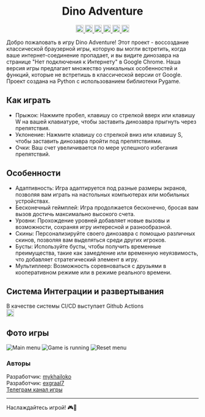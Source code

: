 <h1 align="center">
  Dino Adventure 
</h1>
<div align="center">
  <a href="https://www.gnu.org/licenses/gpl-3.0">
    <img src="https://img.shields.io/badge/License-GPL_3.0-blue.svg" height="20">
  </a>

   <a href="https://www.python.org/">
    <img src="https://img.shields.io/badge/Python-3776AB?style=for-the-badge&logo=python&logoColor=white" height="20">
  </a>

  <a href="https://github.com/mykhailoko/Dino-Adventure">
    <img src="https://img.shields.io/github/last-commit/mykhailoko/Dino-Adventure.svg" height="20">
  </a>

   <a href="https://github.com/mykhailoko/Dino-Adventure/stargazers">
    <img src="https://img.shields.io/github/stars/mykhailoko/Dino-Adventure.svg" height="20">
  </a>

  <a href="https://github.com/mykhailoko/Dino-Adventure/releases">
    <img src="https://img.shields.io/github/v/release/mykhailoko/Dino-Adventure.svg" height="20">
  </a>

  <a href="https://github.com/mykhailoko/Dino-Adventure/graphs/contributors">
    <img src="https://img.shields.io/github/contributors/mykhailoko/Dino-Adventure" height="20">
  </a>
</div>

Добро пожаловать в игру Dino Adventure! Этот проект - воссоздание классической браузерной игры, которую вы могли встретить, когда ваше интернет-соединение пропадает, и вы видите динозавра на странице "Нет подключения к Интернету" в Google Chrome. Наша версия игры предлагает множество уникальных особенностей и функций, которые не встретишь в классической версии от Google. Проект создана на Python с использованием библиотеки Pygame.

## Как играть
* Прыжок: Нажмите пробел, клавишу со стрелкой вверх или клавишу W на вашей клавиатуре, чтобы заставить динозавра прыгнуть через препятствия.  
* Уклонение: Нажмите клавишу со стрелкой вниз или клавишу S, чтобы заставить динозавра пройти под препятствиями.  
* Очки: Ваш счет увеличивается по мере успешного избегания препятствий.  

## Особенности
* Адаптивность: Игра адаптируется под разные размеры экранов, позволяя вам играть на настольных компьютерах или мобильных устройствах.  
* Бесконечный геймплей: Игра продолжается бесконечно, бросая вам вызов достичь максимально высокого счета.  
* Уровни: Прохождение уровней добавляет новые вызовы и возможности, сохраняя игру интересной и разнообразной.  
* Скины: Персонализируйте своего динозавра с помощью различных скинов, позволяя вам выделяться среди других игроков.  
* Бусты: Используйте бусты, чтобы получить временные преимущества, такие как замедление или временную неуязвимость, что добавляет стратегический элемент в игру.  
* Мультиплеер: Возможность соревноваться с друзьями в кооперативном режиме или в режиме реального времени.

## Система Интеграции и развертывания 
В качестве системы CI/CD выступает Github Actions  
<a 
  href="https://github.com/mykhailoko/Dino-Adventure/actions/workflows/main.yml">
  <img src="https://github.com/mykhailoko/Dino-Adventure/actions/workflows/main.yml/badge.svg" height="20">
  </a>

## Фото игры
![Main menu](https://github.com/mykhailoko/Dino-Adventure/blob/main/Screenshots/Photo_1.png)
![Game is running](https://github.com/mykhailoko/Dino-Adventure/blob/main/Screenshots/Photo_2.png)
![Reset menu](https://github.com/mykhailoko/Dino-Adventure/blob/main/Screenshots/Photo_3.png)

### Авторы
Разработчик: [mykhailoko](https://github.com/mykhailoko)   
Разработчик: [exgraal7](https://github.com/exgraal7)  
[Телеграм канал игры](https://t.me/dinoadventure)

---
Наслаждайтесь игрой! 🎮🦕
